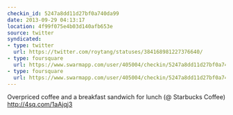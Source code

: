 ```yaml
---
checkin_id: 5247a8dd11d27bf0a740da99
date: 2013-09-29 04:13:17
location: 4f99f075e4b03d140afb653e
source: twitter
syndicated:
- type: twitter
  url: https://twitter.com/roytang/statuses/384168981227376640/
- type: foursquare
  url: https://www.swarmapp.com/user/405004/checkin/5247a8dd11d27bf0a740da99?s=00XP9WPnxcOvHBEg-sniLk2bGXg&ref=tw
- type: foursquare
  url: https://www.swarmapp.com/user/405004/checkin/5247a8dd11d27bf0a740da99?s=00XP9WPnxcOvHBEg-sniLk2bGXg&ref=tw
---
```


Overpriced coffee and a breakfast sandwich for lunch (@ Starbucks Coffee) http://4sq.com/1aAjqj3